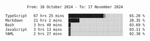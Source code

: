 <div align="center">
<p style="text-align: center;">
<!--START_SECTION:waka-->

```txt
From: 18 October 2024 - To: 17 November 2024

TypeScript   67 hrs 25 mins  ████████████████▒░░░░░░░░   65.20 %
Markdown     21 hrs 2 mins   █████░░░░░░░░░░░░░░░░░░░░   20.35 %
Bash         3 hrs 49 mins   █░░░░░░░░░░░░░░░░░░░░░░░░   03.69 %
JavaScript   3 hrs 13 mins   ▓░░░░░░░░░░░░░░░░░░░░░░░░   03.11 %
YAML         2 hrs 27 mins   ▓░░░░░░░░░░░░░░░░░░░░░░░░   02.38 %
```

<!--END_SECTION:waka-->
</p>
</div>
